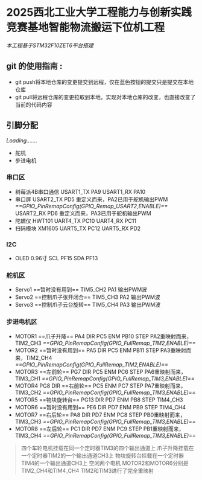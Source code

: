 # 2025西北工业大学工程能力与创新实践竞赛基地智能物流搬运下位机工程

*本工程基于STM32F10ZET6平台搭建*

## git 的使用指南 : 
- git push将本地仓库的变更提交到远程，仅在蓝色按钮的提交只是提交在本地仓库
- git pull将远程仓库的变更拉取到本地，实现对本地仓库的改变，也直接改变了当前的代码内容
## 引脚分配
*Loading.......*
- 舵机
- 步进电机
### 串口区
- 树莓派4B串口通信
USART1_TX  PA9
USART1_RX  PA10
- 串口屏
USART2_TX  PD5      重定义而来，PA2已用于舵机输出PWM *==GPIO_PinRemapConfig(GPIO_Remap_USART2,ENABLE)==*
USART2_RX  PD6      重定义而来，PA3已用于舵机输出PWM
- 陀螺仪 HWT101
UART4_TX  PC10
UART4_RX  PC11
- 扫码模块 XM1605
UART5_TX   PC12
UART5_RX   PD2

### I2C
- OLED 0.96寸
SCL    PF15
SDA    PF13

### 舵机区
- Servo1   ==暂时没有用到==
TIM5_CH2 PA1        输出PWM波
- Servo2  ==控制爪子张开闭合==
TIM5_CH3 PA2        输出PWM波
- Servo3  ==控制爪子云台旋转==
TIM5_CH4 PA3        输出PWM波

###  步进电机区
- MOTOR1   ==爪子升降==
PA4    DIR
PC5    ENM
PB10   STEP      PA2重映射而来，TIM2_CH3   *==GPIO_PinRemapConfig(GPIO_FullRemap_TIM2,ENABLE)==*
- MOTOR2   ==暂时没有用到==
PA5    DIR
PC5    ENM
PB11   STEP      PA3重映射而来，TIM2_CH4   *==GPIO_PinRemapConfig(GPIO_FullRemap_TIM2,ENABLE)==*
- MOTOR3   ==左前轮==
PG7   DIR
PC5   ENM
PC6   STEP        PA6重映射而来，TIM3_CH1   *==GPIO_PinRemapConfig(GPIO_FullRemap_TIM3,ENABLE)==*
- MOTOR4 
PG8    DIR   ==右前轮==
PC5    ENM
PC7    STEP       PA7重映射而来，TIM3_CH2   *==GPIO_PinRemapConfig(GPIO_FullRemap_TIM3,ENABLE)==*
- MOTOR5  ==物块旋转台==
PG13   DIR
PD7    ENM
PB8   STEP        TIM4_CH3
- MOTOR6   ==暂时没有用到==
PE6   DIR
PD7   ENM
PB9   STEP        TIM4_CH4
- MOTOR7    ==右后轮==
PA8  DIR
PD7  ENM
PC8  STEP        PB0重映射而来，TIM3_CH3   *==GPIO_PinRemapConfig(GPIO_FullRemap_TIM3,ENABLE)==*
- MOTOR8    ==左后轮==
PC1  DIR
PD7  ENM
PC9  STEP        PB1重映射而来，TIM3_CH4   *==GPIO_PinRemapConfig(GPIO_FullRemap_TIM3,ENABLE)==*

> 四个车轮电机挂载在同一个定时器TIM3的四个输出通道上
> 爪子升降挂载在一个定时器TIM2的一个输出通道CH3上
> 物块旋转台挂载在一个定时器TIM4的一个输出通道CH3上
> 空闲两个电机 MOTOR2和MOTOR6分别是TIM2_CH4和TIM4_CH4
> TIM2和TIM3进行了完全重映射
